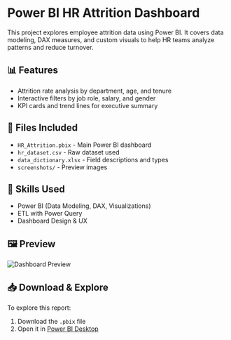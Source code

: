 # Power BI HR Attrition Dashboard

This project explores employee attrition data using Power BI. It covers data modeling, DAX measures, and custom visuals to help HR teams analyze patterns and reduce turnover.

## 📊 Features
- Attrition rate analysis by department, age, and tenure
- Interactive filters by job role, salary, and gender
- KPI cards and trend lines for executive summary

## 📁 Files Included
- `HR_Attrition.pbix` - Main Power BI dashboard
- `hr_dataset.csv` - Raw dataset used
- `data_dictionary.xlsx` - Field descriptions and types
- `screenshots/` - Preview images

## 🔧 Skills Used
- Power BI (Data Modeling, DAX, Visualizations)
- ETL with Power Query
- Dashboard Design & UX

## 🖼 Preview
![Dashboard Preview](screenshots/hr_dashboard.png)

## 📥 Download & Explore
To explore this report:
1. Download the `.pbix` file
2. Open it in [Power BI Desktop](https://powerbi.microsoft.com/en-us/desktop/)

